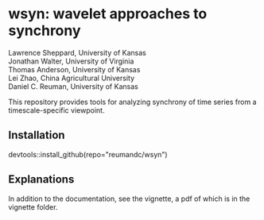 # wsyn: wavelet approaches to synchrony

Lawrence Sheppard, University of Kansas  
Jonathan Walter, University of Virginia  
Thomas Anderson, University of Kansas  
Lei Zhao, China Agricultural University  
Daniel C. Reuman, University of Kansas  

This repository provides tools for analyzing synchrony of time series from a timescale-specific viewpoint.

## Installation

devtools::install_github(repo="reumandc/wsyn")

## Explanations

In addition to the documentation, see the vignette, a pdf of which is in the vignette folder.
